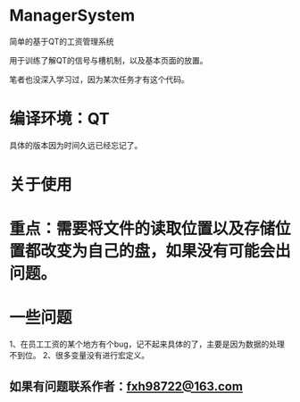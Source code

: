 # ManagerSystem
简单的基于QT的工资管理系统

用于训练了解QT的信号与槽机制，以及基本页面的放置。

笔者也没深入学习过，因为某次任务才有这个代码。

# 编译环境：QT
具体的版本因为时间久远已经忘记了。
# 关于使用
# 重点：需要将文件的读取位置以及存储位置都改变为自己的盘，如果没有可能会出问题。
# 一些问题
1、在员工工资的某个地方有个bug，记不起来具体的了，主要是因为数据的处理不到位。
2、很多变量没有进行宏定义。
## 如果有问题联系作者：fxh98722@163.com
